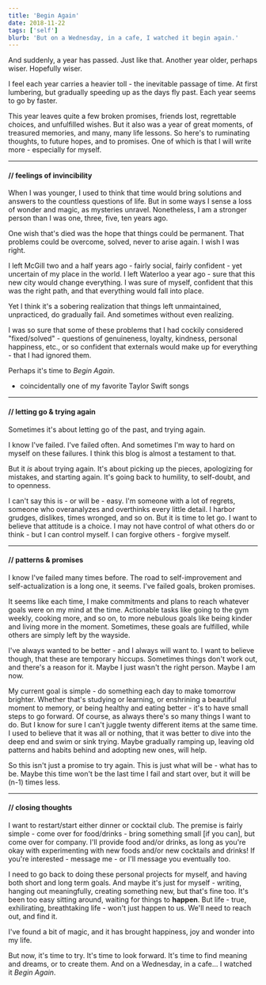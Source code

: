 ```yaml
---
title: 'Begin Again'
date: 2018-11-22
tags: ['self']
blurb: 'But on a Wednesday, in a cafe, I watched it begin again.'
---
```


And suddenly, a year has passed. Just like that. Another year older, perhaps wiser. Hopefully wiser.

I feel each year carries a heavier toll - the inevitable passage of time. At first lumbering, but gradually speeding up as the days fly past. Each year seems to go by faster.

This year leaves quite a few broken promises, friends lost, regrettable choices, and unfulfilled wishes. But it also was a year of great moments, of treasured memories, and many, many life lessons. So here's to ruminating thoughts, to future hopes, and to promises. One of which is that I will write more - especially for myself.

---

#### // feelings of invincibility

When I was younger, I used to think that time would bring solutions and answers to the countless questions of life. But in some ways I sense a loss of wonder and magic, as mysteries unravel. Nonetheless, I am a stronger person than I was one, three, five, ten years ago.

One wish that's died was the hope that things could be permanent. That problems could be overcome, solved, never to arise again. I wish I was right.

I left McGill two and a half years ago - fairly social, fairly confident - yet uncertain of my place in the world. I left Waterloo a year ago - sure that this new city would change everything. I was sure of myself, confident that this was the right path, and that everything would fall into place.

Yet I think it's a sobering realization that things left unmaintained, unpracticed, do gradually fail. And sometimes without even realizing.

I was so sure that some of these problems that I had cockily considered "fixed/solved" - questions of genuineness, loyalty, kindness, personal happiness, etc., or so confident that externals would make up for everything - that I had ignored them.

Perhaps it's time to _Begin Again_.

- coincidentally one of my favorite Taylor Swift songs

---

#### // letting go & trying again

Sometimes it's about letting go of the past, and trying again.

I know I've failed. I've failed often. And sometimes I'm way to hard on myself on these failures. I think this blog is almost a testament to that.

But it _is_ about trying again. It's about picking up the pieces, apologizing for mistakes, and starting again. It's going back to humility, to self-doubt, and to openness.

I can't say this is - or will be - easy. I'm someone with a lot of regrets, someone who overanalyzes and overthinks every little detail. I harbor grudges, dislikes, times wronged, and so on. But it is time to let go. I want to believe that attitude is a choice. I may not have control of what others do or think - but I can control myself. I can forgive others - forgive myself.

---

#### // patterns & promises

I know I've failed many times before. The road to self-improvement and self-actualization is a long one, it seems. I've failed goals, broken promises.

It seems like each time, I make commitments and plans to reach whatever goals were on my mind at the time. Actionable tasks like going to the gym weekly, cooking more, and so on, to more nebulous goals like being kinder and living more in the moment. Sometimes, these goals are fulfilled, while others are simply left by the wayside.

I've always wanted to be better - and I always will want to. I want to believe though, that these are temporary hiccups. Sometimes things don't work out, and there's a reason for it. Maybe I just wasn't the right person. Maybe I am now.

My current goal is simple - do something each day to make tomorrow brighter. Whether that's studying or learning, or enshrining a beautiful moment to memory, or being healthy and eating better - it's to have small steps to go forward. Of course, as always there's so many things I want to do. But I know for sure I can't juggle twenty different items at the same time. I used to believe that it was all or nothing, that it was better to dive into the deep end and swim or sink trying. Maybe gradually ramping up, leaving old patterns and habits behind and adopting new ones, will help.

So this isn't just a promise to try again. This is just what will be - what has to be. Maybe this time won't be the last time I fail and start over, but it will be (n-1) times less.

---

#### // closing thoughts

I want to restart/start either dinner or cocktail club. The premise is fairly simple - come over for food/drinks - bring something small [if you can], but come over for company. I'll provide food and/or drinks, as long as you're okay with experimenting with new foods and/or new cocktails and drinks! If you're interested - message me - or I'll message you eventually too.

I need to go back to doing these personal projects for myself, and having both short and long term goals. And maybe it's just for myself - writing, hanging out meaningfully, creating something new, but that's fine too. It's been too easy sitting around, waiting for things to **happen**. But life - true, exhilirating, breathtaking life - won't just happen to us. We'll need to reach out, and find it.

I've found a bit of magic, and it has brought happiness, joy and wonder into my life.

But now, it's time to try. It's time to look forward. It's time to find meaning and dreams, or to create them. And on a Wednesday, in a cafe... I watched it _Begin Again_.
